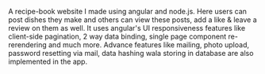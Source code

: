 A recipe-book website I made using angular and node.js. Here users can post dishes they make and others can view these posts, add a like & leave a review on them as well. It uses angular's UI responsiveness features like client-side pagination, 2 way data binding, single page component re-rerendering and much more. Advance features like mailing, photo upload, password resetting via mail, data hashing wala storing in database are also implemented in the app.
